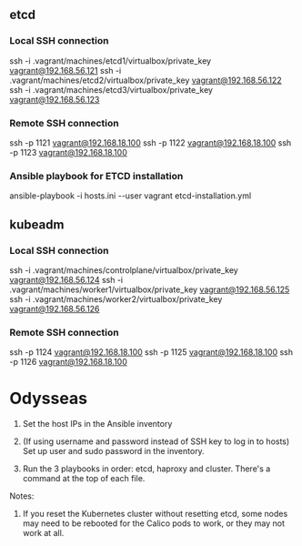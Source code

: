 ## etcd

### Local SSH connection
ssh -i .vagrant/machines/etcd1/virtualbox/private_key vagrant@192.168.56.121
ssh -i .vagrant/machines/etcd2/virtualbox/private_key vagrant@192.168.56.122
ssh -i .vagrant/machines/etcd3/virtualbox/private_key vagrant@192.168.56.123

### Remote SSH connection
ssh -p 1121 vagrant@192.168.18.100
ssh -p 1122 vagrant@192.168.18.100
ssh -p 1123 vagrant@192.168.18.100

### Ansible playbook for ETCD installation
ansible-playbook -i hosts.ini --user vagrant etcd-installation.yml 

## kubeadm

### Local SSH connection
ssh -i .vagrant/machines/controlplane/virtualbox/private_key vagrant@192.168.56.124
ssh -i .vagrant/machines/worker1/virtualbox/private_key vagrant@192.168.56.125
ssh -i .vagrant/machines/worker2/virtualbox/private_key vagrant@192.168.56.126

### Remote SSH connection
ssh -p 1124 vagrant@192.168.18.100
ssh -p 1125 vagrant@192.168.18.100
ssh -p 1126 vagrant@192.168.18.100

# Odysseas
1. Set the host IPs in the Ansible inventory

2. (If using username and password instead of SSH key to log in to hosts) Set up user and sudo password in the inventory.

3. Run the 3 playbooks in order: etcd, haproxy and cluster. There's a command at the top of each file.


Notes:

1. If you reset the Kubernetes cluster without resetting etcd, some nodes may need to be rebooted for the Calico pods to work, or they may not work at all.
